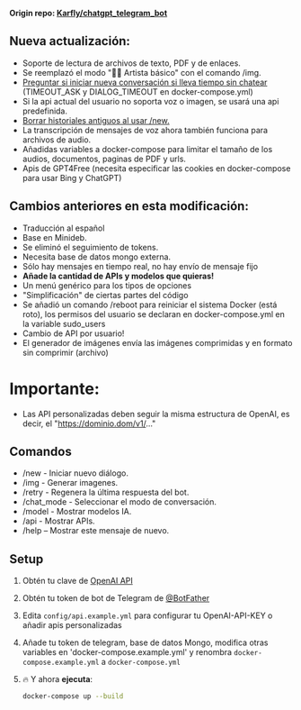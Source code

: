 **Origin repo: <a href="https://github.com/karfly/chatgpt_telegram_bot" alt="Karfly">Karfly/chatgpt_telegram_bot</a>**

## Nueva actualización:
- Soporte de lectura de archivos de texto, PDF y de enlaces.
- Se reemplazó el modo "👩‍🎨 Artista básico" con el comando /img.
- <a href="https://github.com/karfly/chatgpt_telegram_bot/pull/112/commits/d54809aeb89a1921f6cfdffc00a4d1ee4744c8d2" alt="Dialog_ask">Preguntar si iniciar nueva conversación si lleva tiempo sin chatear</a> (TIMEOUT_ASK y DIALOG_TIMEOUT en docker-compose.yml)
- Si la api actual del usuario no soporta voz o imagen, se usará una api predefinida.
- <a href="https://github.com/karfly/chatgpt_telegram_bot/pull/188" alt="AutoDel">Borrar historiales antiguos al usar /new.</a>
- La transcripción de mensajes de voz ahora también funciona para archivos de audio.
- Añadidas variables a docker-compose para limitar el tamaño de los audios, documentos, paginas de PDF y urls.
- Apis de GPT4Free (necesita especificar las cookies en docker-compose para usar Bing y ChatGPT)

## Cambios anteriores en esta modificación:
- Traducción al español
- Base en Minideb.
- Se eliminó el seguimiento de tokens.
- Necesita base de datos mongo externa.
- Sólo hay mensajes en tiempo real, no hay envío de mensaje fijo
- **Añade la cantidad de APIs y modelos que quieras!**
- Un menú genérico para los tipos de opciones
- "Simplificación" de ciertas partes del código
- Se añadió un comando /reboot para reiniciar el sistema Docker (está roto), los permisos del usuario se declaran en docker-compose.yml en la variable sudo_users
- Cambio de API por usuario!
- El generador de imágenes envía las imágenes comprimidas y en formato sin comprimir (archivo) 

# Importante:
- Las API personalizadas deben seguir la misma estructura de OpenAI, es decir, el "https://dominio.dom/v1/..."

## Comandos
- /new - Iniciar nuevo diálogo.
- /img - Generar imagenes.
- /retry - Regenera la última respuesta del bot.
- /chat_mode - Seleccionar el modo de conversación.
- /model - Mostrar modelos IA.
- /api - Mostrar APIs.
- /help – Mostrar este mensaje de nuevo.

## Setup
1. Obtén tu clave de [OpenAI API](https://openai.com/api/)

2. Obtén tu token de bot de Telegram de [@BotFather](https://t.me/BotFather)

3. Edita `config/api.example.yml` para configurar tu OpenAI-API-KEY o añadir apis personalizadas

4. Añade tu token de telegram, base de datos Mongo, modifica otras variables en 'docker-compose.example.yml' y renombra `docker-compose.example.yml` a `docker-compose.yml`

5. 🔥 Y ahora **ejecuta**:
    ```bash
    docker-compose up --build
    ```